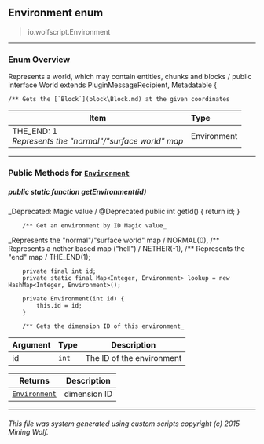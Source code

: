 ## Environment __enum__

>io.wolfscript.Environment

---

### Enum Overview

Represents a world, which may contain entities, chunks and blocks /
public interface World extends PluginMessageRecipient, Metadatable {

    /** Gets the [`Block`](block\Block.md) at the given coordinates

Item | Type   
--- | :--- 
THE_END: 1<br> _Represents the "normal"/"surface world" map_ | Environment



---


### Public Methods for [`Environment`](Environment.md)

##### <a id='getenvironment'></a>public static function __getEnvironment__(id)
_Deprecated: Magic value /
        @Deprecated
        public int getId() {
            return id;
        }

        /** Get an environment by ID Magic value_

_Represents the "normal"/"surface world" map /
        NORMAL(0),
        /** Represents a nether based map ("hell") /
        NETHER(-1),
        /** Represents the "end" map /
        THE_END(1);

        private final int id;
        private static final Map<Integer, Environment> lookup = new HashMap<Integer, Environment>();

        private Environment(int id) {
            this.id = id;
        }

        /** Gets the dimension ID of this environment_

Argument | Type | Description  
--- | --- | --- 
id | `int` | The ID of the environment

Returns | Description
--- | --- 
[`Environment`](Environment.md) | dimension ID


---


###### This file was system generated using custom scripts copyright (c) 2015 Mining Wolf.
	

